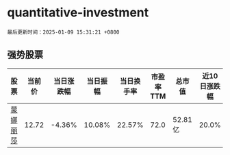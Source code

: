 # quantitative-investment

`最后更新时间：2025-01-09 15:31:21 +0800`

## 强势股票

|股票|当前价|当日涨跌幅|当日振幅|当日换手率|市盈率TTM|总市值|近10日涨跌幅|
|----|----|----|----|----|----|----|----|
|[蒙娜丽莎](https://xueqiu.com/S/SZ002918)|12.72|-4.36%|10.08%|22.57%|72.0|52.81亿|20.0%|

